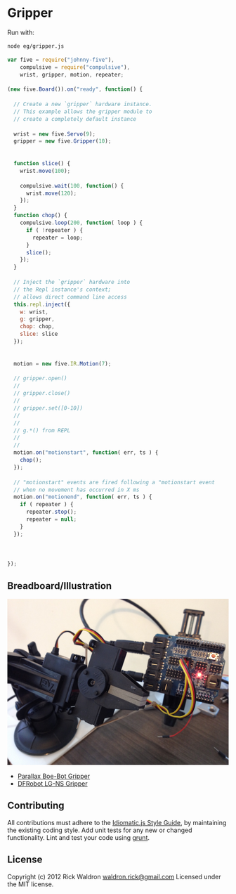 # Gripper

Run with:
```bash
node eg/gripper.js
```


```javascript
var five = require("johnny-five"),
    compulsive = require("compulsive"),
    wrist, gripper, motion, repeater;

(new five.Board()).on("ready", function() {

  // Create a new `gripper` hardware instance.
  // This example allows the gripper module to
  // create a completely default instance

  wrist = new five.Servo(9);
  gripper = new five.Gripper(10);


  function slice() {
    wrist.move(100);

    compulsive.wait(100, function() {
      wrist.move(120);
    });
  }
  function chop() {
    compulsive.loop(200, function( loop ) {
      if ( !repeater ) {
        repeater = loop;
      }
      slice();
    });
  }

  // Inject the `gripper` hardware into
  // the Repl instance's context;
  // allows direct command line access
  this.repl.inject({
    w: wrist,
    g: gripper,
    chop: chop,
    slice: slice
  });


  motion = new five.IR.Motion(7);

  // gripper.open()
  //
  // gripper.close()
  //
  // gripper.set([0-10])
  //
  //
  // g.*() from REPL
  //
  //
  motion.on("motionstart", function( err, ts ) {
    chop();
  });

  // "motionstart" events are fired following a "motionstart event
  // when no movement has occurred in X ms
  motion.on("motionend", function( err, ts ) {
    if ( repeater ) {
      repeater.stop();
      repeater = null;
    }
  });



});


```


## Breadboard/Illustration


![docs/breadboard/gripper.png](breadboard/gripper.png)



- [Parallax Boe-Bot Gripper](http://www.parallax.com/Portals/0/Downloads/docs/prod/acc/GripperManual-v3.0.pdf)
- [DFRobot LG-NS Gripper](http://www.dfrobot.com/index.php?route=product/product&filter_name=gripper&product_id=628#.UCvGymNST_k)





## Contributing
All contributions must adhere to the [Idiomatic.js Style Guide](https://github.com/rwldrn/idiomatic.js),
by maintaining the existing coding style. Add unit tests for any new or changed functionality. Lint and test your code using [grunt](https://github.com/cowboy/grunt).

## License
Copyright (c) 2012 Rick Waldron <waldron.rick@gmail.com>
Licensed under the MIT license.

